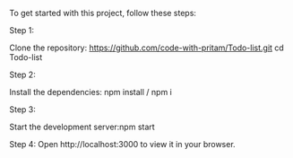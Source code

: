 To get started with this project, follow these steps:

Step 1:

Clone the repository: https://github.com/code-with-pritam/Todo-list.git
cd Todo-list

Step 2:

Install the dependencies: npm install / npm i

Step 3: 

Start the development server:npm start

Step 4:
Open http://localhost:3000 to view it in your browser.





